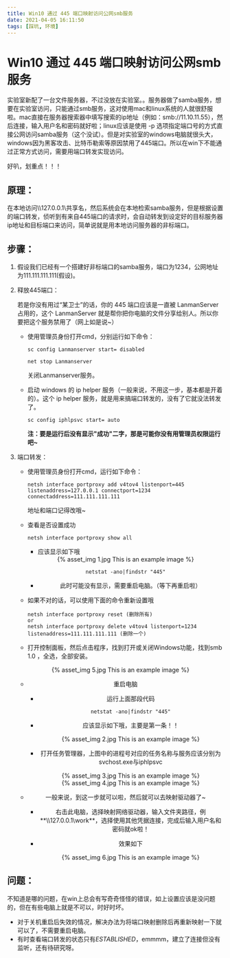 ```yaml
---
title: Win10 通过 445 端口映射访问公网smb服务
date: 2021-04-05 16:11:50
tags: [踩坑, 环境]
---
```


# Win10 通过 445 端口映射访问公网smb服务

实验室新配了一台文件服务器，不过没放在实验室。。服务器做了samba服务，想要在实验室访问，只能通过smb服务，这对使用mac和linux系统的人就很舒服啦。mac直接在服务器搜索器中填写搜索的ip地址（例如：smb://11.10.11.55），然后连接，输入用户名和密码就好啦；linux应该是使用 -p 选项指定端口号的方式直接公网访问samba服务（这个没试）。但是对实验室的windows电脑就很头大，windows因为黑客攻击、比特币勒索等原因禁用了445端口。所以在win下不能通过正常方式访问，需要用端口转发实现访问。



好叭，划重点！！！

## 原理：

在本地访问\\\127.0.0.1\共享名，然后系统会在本地检索samba服务，但是根据设置的端口转发，侦听到有来自445端口的请求时，会自动转发到设定好的目标服务器ip地址和目标端口来访问，简单说就是用本地访问服务器的非标端口。

## 步骤：

1. 假设我们已经有一个搭建好非标端口的samba服务，端口为1234，公网地址为111.111.111.111(假设)。

2. 释放445端口：

   若是你没有用过“某卫士”的话，你的 445 端口应该是一直被 LanmanServer 占用的，这个 LanmanServer 就是帮你把你电脑的文件分享给别人。所以你要把这个服务禁用了（网上如是说~）

   - 使用管理员身份打开cmd，分别运行如下命令：

     ``` shell
     sc config Lanmanserver start= disabled
     
     net stop Lanmanserver
     ```

     关闭Lanmanserver服务。

   - 启动 windows 的 ip helper 服务（一般来说，不用这一步，基本都是开着的）。这个 ip helper 服务，就是用来搞端口转发的，没有了它就没法转发了。

     ```shell
     sc config iphlpsvc start= auto
     ```

     **注：要是运行后没有显示"成功"二字，那是可能你没有用管理员权限运行吧~**

3. 端口转发：

   - 使用管理员身份打开cmd，运行如下命令：

     ```shell
     netsh interface portproxy add v4tov4 listenport=445 listenaddress=127.0.0.1 connectport=1234 connectaddress=111.111.111.111
     ```

     地址和端口记得改哦~

   - 查看是否设置成功

     ```shell
     netsh interface portproxy show all
     ```

     - 应该显示如下哦

     <div align=center> {% asset_img 1.jpg This is an example image %}

     ```
     netstat -ano|findstr "445"
     ```

     - 此时可能没有显示，需要重启电脑。（等下再重启啦）

   - 如果不对的话，可以使用下面的命令重新设置哦

     ```
     netsh interface portproxy reset (删除所有)
     or
     netsh interface portproxy delete v4tov4 listenport=1234 listenaddress=111.111.111.111 (删除一个)
     ```

   - 打开控制面板，然后点击程序，找到打开或关闭Windows功能，找到smb 1.0 ，全选，全部安装。

   <div align=center> {% asset_img 5.jpg This is an example image %}

   - 重启电脑

     - 运行上面那段代码

       ```
       netstat -ano|findstr "445"
       ```

     - 应该显示如下哦，主要是第一条！！

       <div align=center> {% asset_img 2.jpg This is an example image %}

     - 打开任务管理器，上图中的进程号对应的任务名称与服务应该分别为svchost.exe与iphlpsvc

       <div align=center> {% asset_img 3.jpg This is an example image %}

       <div align=center> {% asset_img 4.jpg This is an example image %}

   - 一般来说，到这一步就可以啦，然后就可以去映射驱动器了~

     - 右击此电脑，选择映射网络驱动器，输入文件夹路径，例**\\\\127.0.0.1\\work**，选择使用其他凭据连接，完成后输入用户名和密码就ok啦！

     - 效果如下

       <div align=center> {% asset_img 6.jpg This is an example image %}

## 问题：

不知道是哪的问题，在win上总会有写奇奇怪怪的错误，如上设置应该是没问题的，但在有些电脑上就是不可以，时好时坏。

- 对于关机重启后失效的情况，解决办法为将端口映射删除后再重新映射一下就可以了，不需要重启电脑。
- 有时查看端口转发的状态只有*ESTABLISHED*，emmmm，建立了连接但没有监听，还有待研究呀。